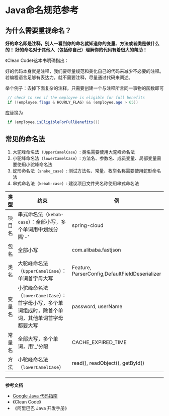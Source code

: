 # Java命名规范参考

## 为什么需要重视命名？

**好的命名即是注释，别人一看到你的命名就知道你的变量、方法或者类是做什么的！ 好的命名对于其他人（包括你自己）理解你的代码有着很大的帮助！**

《Clean Code》这本书明确指出：

好的代码本身就是注释，我们要尽量规范和美化自己的代码来减少不必要的注释。
若编程语言足够有表达力，就不需要注释，尽量通过代码来阐述。

举个例子：去掉下面复杂的注释，只需要创建一个与注释所言同一事物的函数即可

```java
 // check to see if the employee is eligible for full benefits
 if ((employee.flags & HOURLY_FLAG) && (employee.age > 65))
```
应替换为
```java
 if (employee.isEligibleForFullBenefits())
```

## 常见的命名法

1. 大驼峰命名法（`UpperCamelCase`）: 类名需要使用大驼峰命名法
2. 小驼峰命名法（`lowerCamelCase`）: 方法名、参数名、成员变量、局部变量需要使用小驼峰命名法
3. 蛇形命名法（`snake_case`）: 测试方法名、常量、枚举名称需要使用蛇形命名法
4. 串式命名法（`kebab-case`）: 建议项目文件夹名称使用串式命名法

类型 |	约束 |	例 
---|---|---
项目名 |	串式命名法（`kebab-case`）：全部小写，多个单词用中划线分隔‘-’ |	spring-cloud
包名 |	全部小写 |	com.alibaba.fastjson
类名 |	大驼峰命名法（`UpperCamelCase`）：单词首字母大写 |	Feature, ParserConfig,DefaultFieldDeserializer
变量名 |	小驼峰命名法（`lowerCamelCase`）：首字母小写，多个单词组成时，除首个单词，其他单词首字母都要大写 |	password, userName
常量名 |	全部大写，多个单词，用'_'分隔 |	CACHE_EXPIRED_TIME
方法 |	小驼峰命名法（`lowerCamelCase`） |	read(), readObject(), getById()

---

**参考文档**
- [Google Java 代码指南](https://google.github.io/styleguide/javaguide.htm)
- 《Clean Code》
- 《阿里巴巴 Java 开发手册》